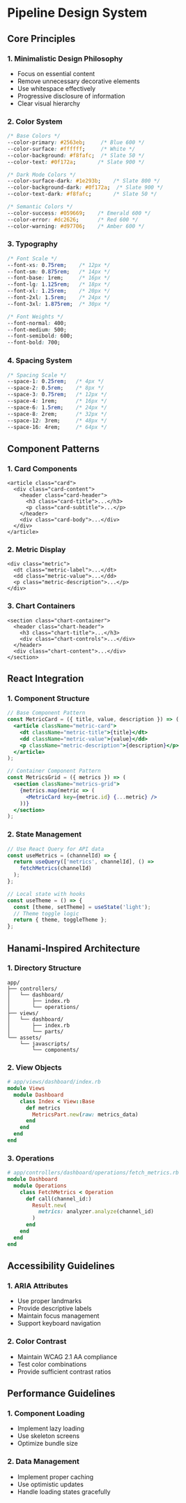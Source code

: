 # Pipeline Design System

## Core Principles

### 1. Minimalistic Design Philosophy
- Focus on essential content
- Remove unnecessary decorative elements
- Use whitespace effectively
- Progressive disclosure of information
- Clear visual hierarchy

### 2. Color System
```css
/* Base Colors */
--color-primary: #2563eb;     /* Blue 600 */
--color-surface: #ffffff;     /* White */
--color-background: #f8fafc;  /* Slate 50 */
--color-text: #0f172a;       /* Slate 900 */

/* Dark Mode Colors */
--color-surface-dark: #1e293b;    /* Slate 800 */
--color-background-dark: #0f172a;  /* Slate 900 */
--color-text-dark: #f8fafc;       /* Slate 50 */

/* Semantic Colors */
--color-success: #059669;    /* Emerald 600 */
--color-error: #dc2626;      /* Red 600 */
--color-warning: #d97706;    /* Amber 600 */
```

### 3. Typography
```css
/* Font Scale */
--font-xs: 0.75rem;    /* 12px */
--font-sm: 0.875rem;   /* 14px */
--font-base: 1rem;     /* 16px */
--font-lg: 1.125rem;   /* 18px */
--font-xl: 1.25rem;    /* 20px */
--font-2xl: 1.5rem;    /* 24px */
--font-3xl: 1.875rem;  /* 30px */

/* Font Weights */
--font-normal: 400;
--font-medium: 500;
--font-semibold: 600;
--font-bold: 700;
```

### 4. Spacing System
```css
/* Spacing Scale */
--space-1: 0.25rem;   /* 4px */
--space-2: 0.5rem;    /* 8px */
--space-3: 0.75rem;   /* 12px */
--space-4: 1rem;      /* 16px */
--space-6: 1.5rem;    /* 24px */
--space-8: 2rem;      /* 32px */
--space-12: 3rem;     /* 48px */
--space-16: 4rem;     /* 64px */
```

## Component Patterns

### 1. Card Components
```erb
<article class="card">
  <div class="card-content">
    <header class="card-header">
      <h3 class="card-title">...</h3>
      <p class="card-subtitle">...</p>
    </header>
    <div class="card-body">...</div>
  </div>
</article>
```

### 2. Metric Display
```erb
<div class="metric">
  <dt class="metric-label">...</dt>
  <dd class="metric-value">...</dd>
  <p class="metric-description">...</p>
</div>
```

### 3. Chart Containers
```erb
<section class="chart-container">
  <header class="chart-header">
    <h3 class="chart-title">...</h3>
    <div class="chart-controls">...</div>
  </header>
  <div class="chart-content">...</div>
</section>
```

## React Integration

### 1. Component Structure
```jsx
// Base Component Pattern
const MetricCard = ({ title, value, description }) => (
  <article className="metric-card">
    <dt className="metric-title">{title}</dt>
    <dd className="metric-value">{value}</dd>
    <p className="metric-description">{description}</p>
  </article>
);

// Container Component Pattern
const MetricsGrid = ({ metrics }) => (
  <section className="metrics-grid">
    {metrics.map(metric => (
      <MetricCard key={metric.id} {...metric} />
    ))}
  </section>
);
```

### 2. State Management
```jsx
// Use React Query for API data
const useMetrics = (channelId) => {
  return useQuery(['metrics', channelId], () => 
    fetchMetrics(channelId)
  );
};

// Local state with hooks
const useTheme = () => {
  const [theme, setTheme] = useState('light');
  // Theme toggle logic
  return { theme, toggleTheme };
};
```

## Hanami-Inspired Architecture

### 1. Directory Structure
```
app/
├── controllers/
│   └── dashboard/
│       ├── index.rb
│       └── operations/
├── views/
│   └── dashboard/
│       ├── index.rb
│       └── parts/
└── assets/
    └── javascripts/
        └── components/
```

### 2. View Objects
```ruby
# app/views/dashboard/index.rb
module Views
  module Dashboard
    class Index < View::Base
      def metrics
        MetricsPart.new(raw: metrics_data)
      end
    end
  end
end
```

### 3. Operations
```ruby
# app/controllers/dashboard/operations/fetch_metrics.rb
module Dashboard
  module Operations
    class FetchMetrics < Operation
      def call(channel_id:)
        Result.new(
          metrics: analyzer.analyze(channel_id)
        )
      end
    end
  end
end
```

## Accessibility Guidelines

### 1. ARIA Attributes
- Use proper landmarks
- Provide descriptive labels
- Maintain focus management
- Support keyboard navigation

### 2. Color Contrast
- Maintain WCAG 2.1 AA compliance
- Test color combinations
- Provide sufficient contrast ratios

## Performance Guidelines

### 1. Component Loading
- Implement lazy loading
- Use skeleton screens
- Optimize bundle size

### 2. Data Management
- Implement proper caching
- Use optimistic updates
- Handle loading states gracefully